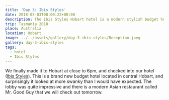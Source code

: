 ```yaml
---
title: 'Day 3: Ibis Styles'
date: 2018-05-03T08:00:22+00:00
description: The ibis Styles Hobart hotel is a modern stylish budget hotel, centrally located and a short walk to Salamanca Markets and the Hobart waterfront.
trip: Tasmania 2018
place: Australia
location: Hobart
image: ../../assets/gallery/day-3-ibis-styles/Reception.jpeg
gallery: day-3-ibis-styles
tags:
  - hotel
  - Ibis Styles
---
```

We finally made it to Hobart at close to 6pm, and checked into our hotel ([Ibis Styles][1]). This is a brand new budget hotel located in central Hobart, and surprisingly it looked at more swanky than I would have expected. The lobby was quite impressive and there is a modern Asian restaurant called Mr. Good Guy that we will check out tomorrow.

 [1]: https://www.accorhotels.com/gb/hotel-B040-ibis-styles-hobart/index.shtml
